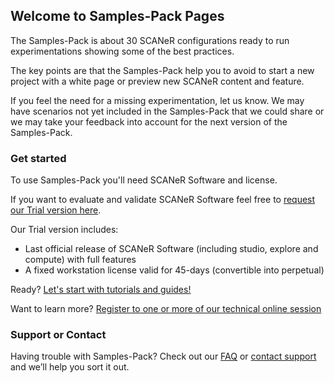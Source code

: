 ## Welcome to Samples-Pack Pages

The Samples-Pack is about 30 SCANeR configurations ready to run experimentations showing some of the best practices.

The key points are that the Samples-Pack help you to avoid to start a new project with a white page or preview new SCANeR content and feature.

If you feel the need for a missing experimentation, let us know. We may have scenarios not yet included in the Samples-Pack that we could share or we may take your feedback into account for the next version of the Samples-Pack.

### Get started

To use Samples-Pack you'll need SCANeR Software and license.

If you want to evaluate and validate SCANeR Software feel free to [request our Trial version here](https://www.avsimulation.com/scaner-studio-trial/).

Our Trial version includes:
- Last official release of SCANeR Software (including studio, explore and compute) with full features
- A fixed workstation license valid for 45-days (convertible into perpetual)

Ready? [Let's start with tutorials and guides!](./gettingstarted.md)

Want to learn more? [Register to one or more of our technical online session](https://www.avsimulation.com/events/)

### Support or Contact

Having trouble with Samples-Pack? Check out our [FAQ](http://stockage.scanersimulation.com/Evaluation/2021/SCANeRstudio_Evaluation_FAQ.pdf) or [contact support](support-scaner@avsimulation.fr) and we’ll help you sort it out.
